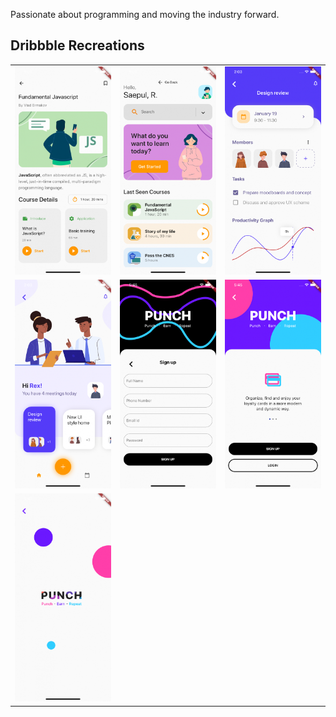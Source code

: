 Passionate about programming and moving the industry forward.

## Dribbble Recreations

| | | |
:-------------------------:|:-------------------------:|:-------------------------:
![javascript course](assets/javascript_course.png)  |  ![learn home](assets/learn_home.png)  |   ![meetings details](assets/meetings_details.png)
![meetings home](assets/meetings_home.png)  |  ![punch auth](assets/punch_auth.png)  |   ![punch home](assets/punch_home.png)
![punch splash](assets/punch_splash.png)  |   |  

